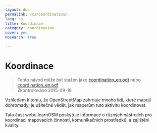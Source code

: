 ```yaml
---
layout: doc
permalink: /cs/coordination/
lang: cs
title: Koordinace
category: coordination
cover: yes
nosearch: true

---
```


Koordinace
============

> Tento návod může být stažen jako [coordination_en.odt](/files/coordination_en.odt) nebo [coordination_en.pdf](/files/coordination_en.pdf)  
> Zkontrolováno 2015-09-18

Vzhledem k tomu, že OpenStreetMap zahrnuje mnoho lidí, které mapují dohromady, je 
užitečné vědět, jak maperům tuto aktivitu koordinovat.

Tato část webu learnOSM poskytuje informace o různých nástrojích
pro koordinaci mapovacích činností, komunikačních prostředků,
a zajištění kvality.